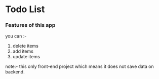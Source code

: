 # Todo List
### Features of this app
you can :-  
1. delete items
2. add items
3. update items

note:- this only front-end project which means it does not save data on backend. 

